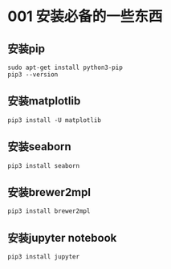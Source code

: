 # 001 安装必备的一些东西

## 安装pip

```
sudo apt-get install python3-pip
pip3 --version
```

## 安装matplotlib

```
pip3 install -U matplotlib
```

## 安装seaborn
```
pip3 install seaborn
```

## 安装brewer2mpl
```
pip3 install brewer2mpl
```

## 安装jupyter notebook
```
pip3 install jupyter
```